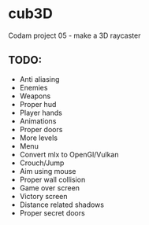# cub3D
Codam project 05 - make a 3D raycaster


## TODO:
- Anti aliasing
- Enemies
- Weapons
- Proper hud
- Player hands
- Animations
- Proper doors
- More levels
- Menu
- Convert mlx to OpenGl/Vulkan
- Crouch/Jump
- Aim using mouse
- Proper wall collision
- Game over screen
- Victory screen
- Distance related shadows
- Proper secret doors
